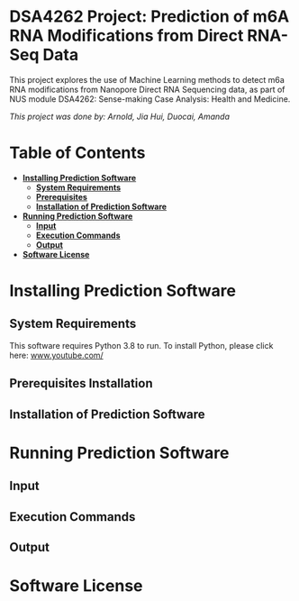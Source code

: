 # DSA4262 Project: Prediction of m6A RNA Modifications from Direct RNA-Seq Data

This project explores the use of Machine Learning methods to detect m6a RNA modifications from Nanopore Direct RNA Sequencing data, as part of NUS module DSA4262: Sense-making Case Analysis: Health and Medicine.

<i> This project was done by: Arnold, Jia Hui, Duocai, Amanda </i>

# Table of Contents
- **[Installing Prediction Software](#installing-prediction-software)**<br>
    - **[System Requirements](#system-requirements)**<br>
    - **[Prerequisites](#prerequisites-installation)**<br>
    - **[Installation of Prediction Software](#installation-of-prediction-software)**<br>
- **[Running Prediction Software](#running-prediction-software)**<br>
    - **[Input](#input)**<br>
    - **[Execution Commands](#execution-commands)**<br>
    - **[Output](#output)**<br>
- **[Software License](#software-license)**<br>

# Installing Prediction Software

## System Requirements
This software requires Python 3.8 to run. To install Python, please click here: <link>www.youtube.com/</link>

## Prerequisites Installation

## Installation of Prediction Software

# Running Prediction Software

## Input

## Execution Commands

## Output

# Software License
